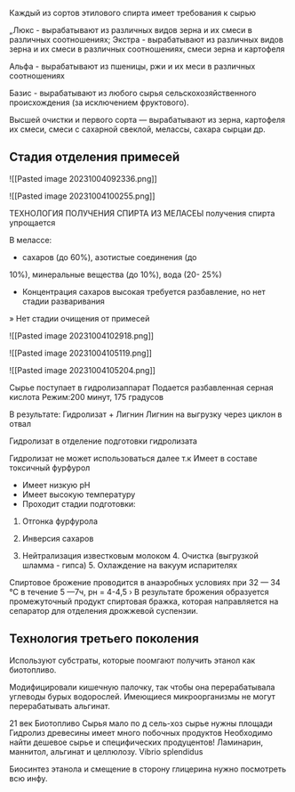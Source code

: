 Каждый из сортов этилового спирта имеет требования к сырью

„Люкс - вырабатывают из различных видов зерна и их смеси в различных соотношениях; Экстра - вырабатывают из различных видов зерна и их смеси в различных соотношениях, смеси зерна и картофеля

Альфа - вырабатывают из пшеницы, ржи и их меси в различных соотношениях

Базис - вырабатывают из любого сырья сельскохозяйственного происхождения (за исключением фруктового).

Высшей очистки и первого сорта — вырабатывают из зерна, картофеля их смеси, смеси с сахарной свеклой, мелассы, сахара сырцаи др. 

## Стадия отделения примесей

![[Pasted image 20231004092336.png]]

![[Pasted image 20231004100255.png]]

 

ТЕХНОЛОГИЯ ПОЛУЧЕНИЯ СПИРТА ИЗ МЕЛАСЕЫ получения спирта упрощается

В мелассе:

* сахаров (до 60%), азотистые соединения (до

10%), минеральные вещества (до 10%), вода (20- 25%)

* Концентрация сахаров высокая требуется разбавление, но нет стадии разваривания

» Нет стадии очищения от примесей 

![[Pasted image 20231004102918.png]]

![[Pasted image 20231004105119.png]]

![[Pasted image 20231004105204.png]]

Сырье поступает в гидролизаппарат Подается разбавленная серная кислота Режим:200 минут, 175 градусов

В результате: Гидролизат + Лигнин 
Лигнин на выгрузку через циклон в отвал

Гидролизат в отделение подготовки гидролизата 

Гидролизат не может использоваться далее т.к
Имеет в составе токсичный фурфурол
* Имеет низкую рН
* Имеет высокую температуру
* Проходит стадии подготовки:

1. Отгонка фурфурола

2. Инверсия сахаров

1. Нейтрализация известковым молоком 4. Очистка (выгрузкой шламма - гипса) 5. Охлаждение на вакуум испарителях 

Спиртовое брожение проводится в анаэробных условиях при 32 — 34 °С в течение 5 —7ч, рн = 4-4,5 › В результате брожения образуется промежуточный продукт спиртовая бражка, которая направляется на сепаратор для отделения дрожжевой суспензии. 

## Технология третьего поколения

Используют субстраты, которые поомгают получить этанол как биотопливо.

Модифицировали кишечную палочку, так чтобы она перерабатывала углеводы бурых водорослей.
Имеющиеся микроорганизмы не могут перерабатывать альгинат. 

21 век Биотопливо
Сырья мало по д сель-хоз сырье нужны площади
Гидролиз древесины имеет много побочных продуктов Необходимо найти дешевое сырье и специфических продуцентов! Ламинарин, маннитол, альгинат и целлюлозу.
Vibrio splendidus

Биосинтез этанола и смещение в сторону глицерина нужно посмотреть всю инфу.
